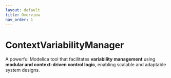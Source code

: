 ```yaml
---
layout: default
title: Overview
nav_order: 1
---
```


# ContextVariabilityManager

A powerful Modelica tool that facilitates **variability management** using **modular and context-driven control logic**, enabling scalable and adaptable system designs.
